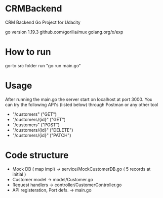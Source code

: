 # CRMBackend
CRM Backend Go Project for Udacity

go version 1.19.3
github.com/gorilla/mux
golang.org/x/exp

# How to run
go-to src folder
run "go run main.go" 

# Usage

After running the main.go the server start on localhost at port 3000.
You can try the following API's (listed below) through Postman or any other tool

-  "/customers" ("GET")
-  "/customers/{id}" ("GET")
-  "/customers" ("POST")
-  "/customers/{id}" ("DELETE")
-  "/customers/{id}" ("PATCH")

# Code structure

- Mock DB ( map impl) -> service/MockCustomerDB.go ( 5 records at initial )
- Customer model -> model/Customer.go
- Request handlers -> controller/CustomerController.go
- API registeration, Port defs. -> main.go

